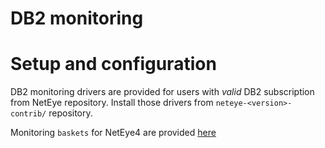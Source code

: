 # DB2 monitoring

# Setup and configuration

DB2 monitoring drivers are provided for users with *valid* DB2 subscription from NetEye repository.
Install those drivers from `neteye-<version>-contrib/` repository.

Monitoring `baskets` for NetEye4 are provided [here](https://github.com/zampat/icinga2-monitoring-templates/tree/master/baskets/monitoring_templates/db2)
